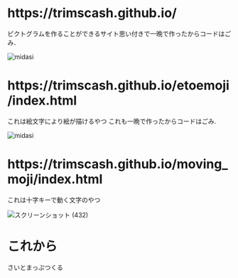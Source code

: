 

<h1>https://trimscash.github.io/</h1>
ピクトグラムを作ることができるサイト思い付きで一晩で作ったからコードはごみ．

![midasi](https://user-images.githubusercontent.com/42578480/129274042-92c86dfe-4fcd-4779-9474-8ac4117d1ae9.png)

<h1>https://trimscash.github.io/etoemoji/index.html</h1>
これは絵文字により絵が描けるやつ
これも一晩で作ったからコードはごみ.

![midasi](https://user-images.githubusercontent.com/42578480/129273943-db060d2f-9a4f-4828-af4f-989623c27e2d.png)

<h1>https://trimscash.github.io/moving_moji/index.html</h1>
これは十字キーで動く文字のやつ

![スクリーンショット (432)](https://user-images.githubusercontent.com/42578480/132496839-02f344fa-2729-4790-9700-ee188685e026.png)


<h1>これから</h1>
さいとまっぷつくる

